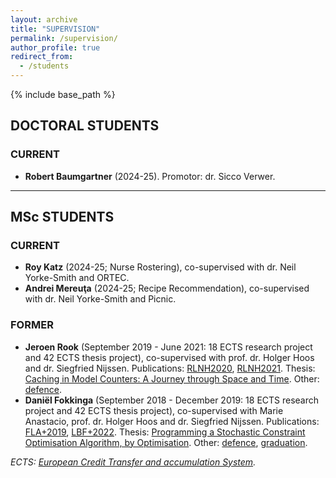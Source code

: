 ```yaml
---
layout: archive
title: "SUPERVISION"
permalink: /supervision/
author_profile: true
redirect_from:
  - /students
---
```


{% include base_path %}


## DOCTORAL STUDENTS

### CURRENT
- **Robert Baumgartner** (2024-25). Promotor: dr. Sicco Verwer.

---

## MSc STUDENTS

### CURRENT
- **Roy Katz** (2024-25; Nurse Rostering), co-supervised with dr. Neil Yorke-Smith and ORTEC.
- **Andrei Mereuţa** (2024-25; Recipe Recommendation), co-supervised with dr. Neil Yorke-Smith and Picnic.

### FORMER

- **Jeroen Rook** (September 2019 - June 2021: 18 ECTS research project and 42 ECTS thesis project), co-supervised with prof. dr. Holger Hoos and dr. Siegfried Nijssen. Publications: [RLNH2020](/publication/2020-07-01-Better-Caching-for-Better-Model-Counting-extended-abstract), [RLNH2021](/publication/2021-07-01-Caching-in-Model-Counters-A-Journey-through-Space-and-Time-extended-abstract). Thesis: [Caching in Model Counters: A Journey through Space and Time](https://theses.liacs.nl/2035). Other: [defence](/posts/2021/06/defence-time-for-jeroen/).
- **Daniël Fokkinga** (September 2018 - December 2019: 18 ECTS research project and 42 ECTS thesis project), co-supervised with Marie Anastacio, prof. dr. Holger Hoos and dr. Siegfried Nijssen. Publications: [FLA+2019](/publication/2019-08-01-Programming-a-Stochastic-Constraint-Optimisation-Algorithm-by-Optimisation), [LBF+2022](/publication/2022-01-01-Exact-stochastic-constraint-optimisation-with-applications-in-network-analysis). Thesis: [Programming a Stochastic Constraint Optimisation Algorithm, by Optimisation](https://theses.liacs.nl/1698). Other: [defence](/posts/2019/11/daniel-defends/), [graduation](/posts/2020/03/daniels-graduation/).



*ECTS: [European Credit Transfer and accumulation System](https://en.wikipedia.org/wiki/European_Credit_Transfer_and_Accumulation_System#:~:text=The%20European%20Credit%20Transfer%20and,and%20other%20collaborating%20European%20countries.).*